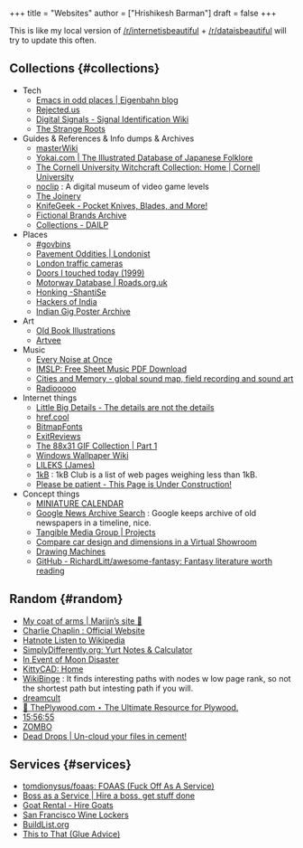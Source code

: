 +++
title = "Websites"
author = ["Hrishikesh Barman"]
draft = false
+++

This is like my local version of [/r/internetisbeautiful](https://www.reddit.com/r/InternetIsBeautiful/) + [/r/dataisbeautiful](https://www.reddit.com/r/dataisbeautiful/) will try to update this often.


## Collections {#collections}

-   Tech
    -   [Emacs in odd places | Eigenbahn blog](https://www.eigenbahn.com/2020/09/02/emacs-in-odd-places)
    -   [Rejected.us](https://rejected.us/)
    -   [Digital Signals - Signal Identification Wiki](https://www.sigidwiki.com/wiki/Category:Digital)
    -   [The Strange Roots](https://www.thestrangeroots.com/)
-   Guides &amp; References &amp; Info dumps &amp; Archives
    -   [masterWiki](https://masterwiki.how/)
    -   [Yokai.com | The Illustrated Database of Japanese Folklore](https://yokai.com/)
    -   [The Cornell University Witchcraft Collection: Home | Cornell University](https://rmc.library.cornell.edu/witchcraftcoll/)
    -   [noclip](https://noclip.website/) : A digital museum of video game levels
    -   [The Joinery](https://thejoinery.jp/)
    -   [KnifeGeek - Pocket Knives, Blades, and More!](https://www.knifegeek.io/)
    -   [Fictional Brands Archive](https://fictionalbrandsarchive.com/)
    -   [Collections - DAILP](https://dailp.northeastern.edu/)
-   Places
    -   [#govbins](https://govbins.uk/)
    -   [Pavement Oddities | Londonist](https://londonist.com/london/secret/look-down)
    -   [London traffic cameras](https://www.tfljamcams.net/)
    -   [Doors I touched today (1999)](https://news.ycombinator.com/item?id=35237787)
    -   [Motorway Database | Roads.org.uk](https://www.roads.org.uk/motorway)
    -   [Honking -ShantiSe](https://www.shantise.org/)
    -   [Hackers of India](https://hackingarchivesofindia.com/)
    -   [Indian Gig Poster Archive](https://indiangigposterarchive.tumblr.com/)
-   Art
    -   [Old Book Illustrations](https://www.oldbookillustrations.com/subjects/)
    -   [Artvee](https://artvee.com/)
-   Music
    -   [Every Noise at Once](https://everynoise.com/)
    -   [IMSLP: Free Sheet Music PDF Download](https://imslp.org/)
    -   [Cities and Memory - global sound map, field recording and sound art](https://citiesandmemory.com/)
    -   [Radiooooo](https://radiooooo.com/)
-   Internet things
    -   [Little Big Details - The details are not the details](https://littlebigdetails.com/)
    -   [href.cool](https://href.cool/)
    -   [BitmapFonts](https://github.com/ianhan/BitmapFonts)
    -   [ExitReviews](https://www.exitreviews.com/)
    -   [The 88x31 GIF Collection | Part 1](https://cyber.dabamos.de/88x31/)
    -   [Windows Wallpaper Wiki](https://windowswallpaper.miraheze.org/wiki/Main_Page)
    -   [LILEKS (James)](https://www.lileks.com/)
    -   [1kB](https://1kb.club/) : 1kB Club is a list of web pages weighing less than 1kB.
    -   [Please be patient - This Page is Under Construction!](http://www.textfiles.com/underconstruction/)
-   Concept things
    -   [MINIATURE CALENDAR](https://miniature-calendar.com/)
    -   [Google News Archive Search](https://news.google.com/newspapers) : Google keeps archive of old newspapers in a timeline, nice.
    -   [Tangible Media Group | Projects](https://tangible.media.mit.edu/projects/)
    -   [Compare car design and dimensions in a Virtual Showroom](https://www.carsized.com/en/)
    -   [Drawing Machines](https://drawingmachines.org/)
    -   [GitHub - RichardLitt/awesome-fantasy: Fantasy literature worth reading](https://github.com/RichardLitt/awesome-fantasy)


## Random {#random}

-   [My coat of arms | Marijn’s site 🍇](https://satyrs.eu/heraldry/)
-   [Charlie Chaplin : Official Website](https://www.charliechaplin.com/)
-   [Hatnote Listen to Wikipedia](http://listen.hatnote.com/)
-   [SimplyDifferently.org: Yurt Notes &amp; Calculator](https://simplydifferently.org/Yurt_Notes?page=1#Yurt%20Calculator)
-   [In Event of Moon Disaster](https://moondisaster.org/)
-   [KittyCAD: Home](https://kittycad.io/)
-   [WikiBinge](https://www.wikibinge.com) : It finds interesting paths with nodes w low page rank, so not the shortest path but intesting path if you will.
-   [dreamcult](https://dreamcult.xyz/)
-   [🌲 ThePlywood.com ⋆ The Ultimate Resource for Plywood.](https://theplywood.com/)
-   [15:56:55](http://hummingbirdclock.info/about/what-is-the-hummingbird-clock)
-   [ZOMBO](https://zombo.com/)
-   [Dead Drops | Un-cloud your files in cement!](https://deaddrops.com/)


## Services {#services}

-   [tomdionysus/foaas: FOAAS (Fuck Off As A Service)](https://github.com/tomdionysus/foaas)
-   [Boss as a Service | Hire a boss, get stuff done](https://bossasaservice.com/)
-   [Goat Rental - Hire Goats](https://hiregoats.com)
-   [San Francisco Wine Lockers](https://www.sfwinelockers.com/)
-   [BuildList.org](https://buildlist.org/#overview)
-   [This to That (Glue Advice)](https://www.thistothat.com/index.shtml)
